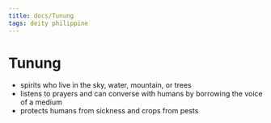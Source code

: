 ```yaml
---
title: docs/Tunung
tags: deity philippine
---
```


# Tunung
- spirits who live in the sky, water, mountain, or trees
- listens to prayers and can converse with humans by borrowing the voice of a medium
- protects humans from sickness and crops from pests